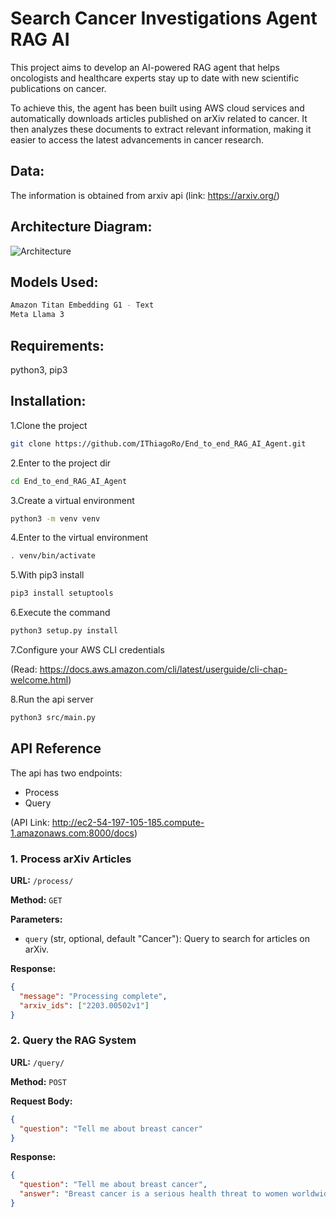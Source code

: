 # Search Cancer Investigations Agent RAG AI 
This project aims to develop an AI-powered RAG agent that helps oncologists and healthcare experts stay up to date with new scientific publications on cancer.

To achieve this, the agent has been built using AWS cloud services and automatically downloads articles published on arXiv related to cancer. It then analyzes these documents to extract relevant information, making it easier to access the latest advancements in cancer research.

## Data:
The information is obtained from arxiv api 
(link: https://arxiv.org/)

## Architecture Diagram:
![Architecture](https://github.com/user-attachments/assets/03f9e34f-8c4a-405b-ae79-57ad987b50d9)

## Models Used:
```bash
Amazon Titan Embedding G1 - Text
Meta Llama 3
```

## Requirements:
python3, pip3 

## Installation:

1.Clone the project
```bash
git clone https://github.com/IThiagoRo/End_to_end_RAG_AI_Agent.git
```
2.Enter to the project dir
```bash
cd End_to_end_RAG_AI_Agent
```

3.Create a virtual environment 
```bash
python3 -m venv venv
```
4.Enter to the virtual environment
```bash
. venv/bin/activate
```
5.With pip3 install
```bash
pip3 install setuptools
```
6.Execute the command
```bash
python3 setup.py install
```
7.Configure your AWS CLI credentials 

(Read: https://docs.aws.amazon.com/cli/latest/userguide/cli-chap-welcome.html)

8.Run the api server
 
```bash
python3 src/main.py 
```

## API Reference

The api has two endpoints: 

- Process
- Query

(API Link: http://ec2-54-197-105-185.compute-1.amazonaws.com:8000/docs)

### 1. Process arXiv Articles

**URL:** `/process/`

**Method:** `GET`

**Parameters:**
- `query` (str, optional, default "Cancer"): Query to search for articles on arXiv.

**Response:**
```json
{
  "message": "Processing complete",
  "arxiv_ids": ["2203.00502v1"]
}
```

### 2. Query the RAG System

**URL:** `/query/`

**Method:** `POST`

**Request Body:**
```json
{
  "question": "Tell me about breast cancer"
}
```

**Response:**
```json
{
  "question": "Tell me about breast cancer",
  "answer": "Breast cancer is a serious health threat to women worldwide. The breast cancer dataset..."
}
```

